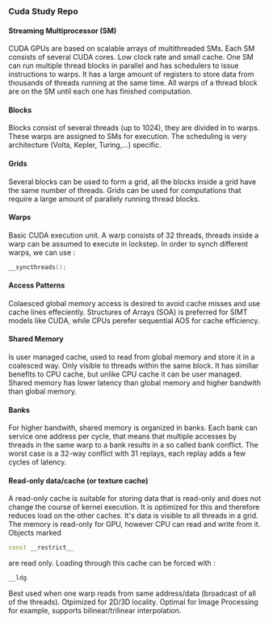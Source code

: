 ### Cuda Study Repo 

#### Streaming Multiprocessor (SM) 
CUDA GPUs are based on scalable arrays of multithreaded SMs. Each SM consists of several CUDA cores. 
Low clock rate and small cache. One SM can run multiple thread blocks in parallel and has schedulers to issue instructions to warps. It has a large amount of registers to store data from thousands of threads running at the same time. 
All warps of a thread block are on the SM until each one has finished computation. 

#### Blocks
Blocks consist of several threads (up to 1024), they are divided in to warps. These warps are assigned to SMs for execution. The scheduling is very architecture (Volta, Kepler, Turing,...) specific. 

#### Grids
Several blocks can be used to form a grid, all the blocks inside a grid have the same number of threads. Grids can be used for computations that require a large amount of parallely running thread blocks. 

#### Warps
Basic CUDA execution unit. A warp consists of 32 threads, threads inside a warp can be assumed to execute in lockstep. In order to synch different warps, we can use : 
```C++
__syncthreads(); 
```
#### Access Patterns
Colaesced global memory access is desired to avoid cache misses and use cache lines effeciently. 
Structures of Arrays (SOA) is preferred for SIMT models like CUDA, while CPUs perefer sequential AOS for cache efficiency.

#### Shared Memory 
Is user managed cache, used to read from global memory and store it in a coalesced way. Only visible to threads within the same block. It has similiar benefits to CPU cache, but unlike CPU cache it can be user managed. Shared memory has lower latency than global memory and higher bandwith than global memory. 

#### Banks
For higher bandwith, shared memory is organized in banks. Each bank can service one address per cycle, that means that multiple accesses by threads in the same warp to a bank results in a so called bank conflict. The worst case is a 32-way conflict with 31 replays, each replay adds a few cycles of latency. 

#### Read-only data/cache (or texture cache) 
A read-only cache is suitable for storing data that is read-only and does not change the course of kernel execution. It is optimized for this and therefore reduces load on the other caches. It's data is visible to all threads in a grid. The memory is read-only for GPU, however CPU can read and write from it. Objects marked 
```C++
const __restrict__
```
are read only. Loading through this cache can be forced with :
```C++
__ldg
```
Best used when one warp reads from same address/data (broadcast of all of the threads). Otpimized for 2D/3D locality. Optimal for Image Processing for example, supports bilinear/trilinear interpolation. 
